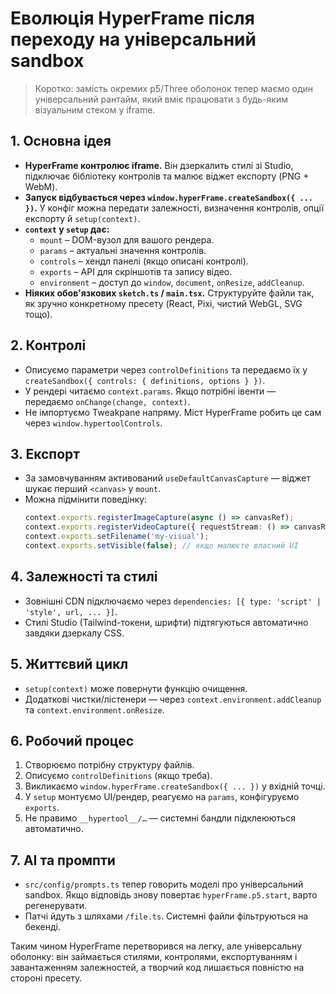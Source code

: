 # Еволюція HyperFrame після переходу на універсальний sandbox

> Коротко: замість окремих p5/Three оболонок тепер маємо один універсальний рантайм, який вміє працювати з будь-яким візуальним стеком у iframe.

## 1. Основна ідея

- **HyperFrame контролює iframe.** Він дзеркалить стилі зі Studio, підключає бібліотеку контролів та малює віджет експорту (PNG + WebM).
- **Запуск відбувається через `window.hyperFrame.createSandbox({ ... })`.** У конфіг можна передати залежності, визначення контролів, опції експорту й `setup(context)`.
- **`context` у `setup` дає:**
  - `mount` – DOM-вузол для вашого рендера.
  - `params` – актуальні значення контролів.
  - `controls` – хендл панелі (якщо описані контролі).
  - `exports` – API для скріншотів та запису відео.
  - `environment` – доступ до `window`, `document`, `onResize`, `addCleanup`.
- **Ніяких обов'язкових `sketch.ts` / `main.tsx`.** Структуруйте файли так, як зручно конкретному пресету (React, Pixi, чистий WebGL, SVG тощо).

## 2. Контролі

- Описуємо параметри через `controlDefinitions` та передаємо їх у `createSandbox({ controls: { definitions, options } })`.
- У рендері читаємо `context.params`. Якщо потрібні івенти — передаємо `onChange(change, context)`.
- Не імпортуємо Tweakpane напряму. Міст HyperFrame робить це сам через `window.hypertoolControls`.

## 3. Експорт

- За замовчуванням активований `useDefaultCanvasCapture` — віджет шукає перший `<canvas>` у `mount`.
- Можна підмінити поведінку:
  ```ts
  context.exports.registerImageCapture(async () => canvasRef);
  context.exports.registerVideoCapture({ requestStream: () => canvasRef.captureStream(60) });
  context.exports.setFilename('my-visual');
  context.exports.setVisible(false); // якщо малюєте власний UI
  ```

## 4. Залежності та стилі

- Зовнішні CDN підключаємо через `dependencies: [{ type: 'script' | 'style', url, ... }]`.
- Стилі Studio (Tailwind-токени, шрифти) підтягуються автоматично завдяки дзеркалу CSS.

## 5. Життєвий цикл

- `setup(context)` може повернути функцію очищення.
- Додаткові чистки/лістенери — через `context.environment.addCleanup` та `context.environment.onResize`.

## 6. Робочий процес

1. Створюємо потрібну структуру файлів.
2. Описуємо `controlDefinitions` (якщо треба).
3. Викликаємо `window.hyperFrame.createSandbox({ ... })` у вхідній точці.
4. У `setup` монтуємо UI/рендер, реагуємо на `params`, конфігуруємо `exports`.
5. Не правимо `__hypertool__/…` — системні бандли підклеюються автоматично.

## 7. AI та промпти

- `src/config/prompts.ts` тепер говорить моделі про універсальний sandbox. Якщо відповідь знову повертає `hyperFrame.p5.start`, варто регенерувати.
- Патчі йдуть з шляхами `/file.ts`. Системні файли фільтруються на бекенді.

Таким чином HyperFrame перетворився на легку, але універсальну оболонку: він займається стилями, контролями, експортуванням і завантаженням залежностей, а творчий код лишається повністю на стороні пресету.
